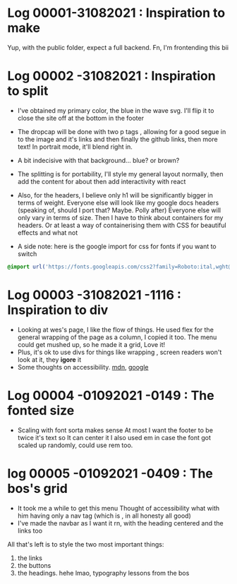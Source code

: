 # Log 00001-31082021 : Inspiration to make

Yup, with the public folder, expect a full backend. Fn, I'm frontending this bii

# Log 00002 -31082021 : Inspiration to split

- I've obtained my primary color, the blue in the wave svg.
  I'll flip it to close the site off at the bottom in the footer

- The dropcap will be done with two p tags , allowing for a good segue in to the image and it's links and then finally the github links, then more text!
  In portrait mode, it'll blend right in.

- A bit indecisive with that background... blue? or brown?

- The splitting is for portability,
  I'll style my general layout normally, then add the content for about then add interactivity with react

- Also, for the headers, I believe only h1 will be significantly bigger in terms of weight.
  Everyone else will look like my google docs headers (speaking of, should I port that? Maybe. Polly after)
  Everyone else will only vary in terms of size.
  Then I have to think about containers for my headers.
  Or at least a way of containerising them with CSS for beautiful effects and what not

- A side note: here is the google import for css for fonts if you want to switch

```CSS
@import url('https://fonts.googleapis.com/css2?family=Roboto:ital,wght@0,100;0,300;0,400;0,500;0,700;0,900;1,100&display=swap');
```

# Log 00003 -31082021 -1116 : Inspiration to div

- Looking at wes's page, I like the flow of things.
  He used flex for the general wrapping of the page as a column, I copied it too.
  The menu could get mushed up, so he made it a grid, Love it!
- Plus, it's ok to use divs for things like wrapping , screen readers won't look at it, they **igore** it
- Some thoughts on accessibility. [mdn](https://developer.mozilla.org/en-US/docs/Web/Accessibility/ARIA/ARIA_Techniques/Using_the_aria-label_attribute#:~:text=The%20aria%2Dlabel%20attribute%20is,not%20visible%20on%20the%20screen.&text=This%20attribute%20can%20be%20used,have%20an%20ARIA%20role%20assigned.), [google](https://developers.google.com/web/fundamentals/accessibility/semantics-aria/aria-labels-and-relationships)

# Log 00004 -01092021 -0149 : The fonted size

- Scaling with font sorta makes sense
  At most I want the footer to be twice it's text so It can center it
  I also used em in case the font got scaled up randomly, could use rem too.

# log 00005 -01092021 -0409 : The bos's grid

- It took me a while to get this menu
  Thought of accessibility what with him having only a nav tag (which is , in all honesty all good)
- I've made the navbar as I want it rn, with the heading centered and the links too

All that's left is to style the two most important things:

1.  the links
2.  the buttons
3.  the headings. hehe lmao, typography lessons from the bos
